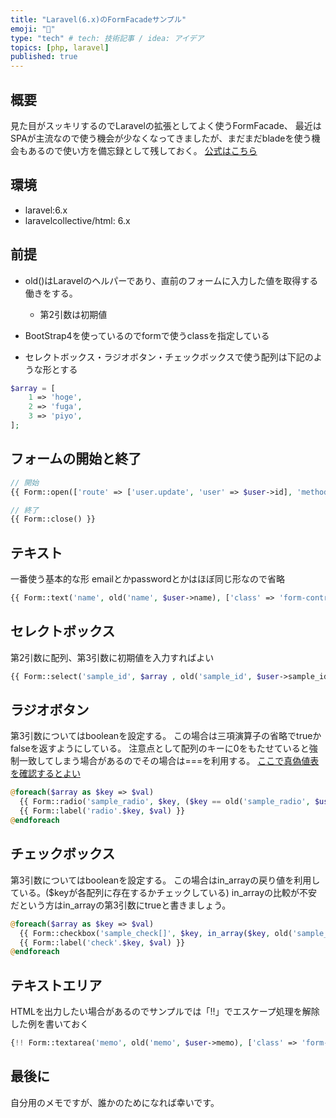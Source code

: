 ```yaml
---
title: "Laravel(6.x)のFormFacadeサンプル"
emoji: "🦀"
type: "tech" # tech: 技術記事 / idea: アイデア
topics: [php, laravel]
published: true
---
```


## 概要
見た目がスッキリするのでLaravelの拡張としてよく使うFormFacade、
最近はSPAが主流なので使う機会が少なくなってきましたが、まだまだbladeを使う機会もあるので使い方を備忘録として残しておく。
[公式はこちら](https://laravelcollective.com/docs/6.x/html)

## 環境
- laravel:6.x
- laravelcollective/html: 6.x

## 前提
- old()はLaravelのヘルパーであり、直前のフォームに入力した値を取得する働きをする。
    + 第2引数は初期値
- BootStrap4を使っているのでformで使うclassを指定している

- セレクトボックス・ラジオボタン・チェックボックスで使う配列は下記のような形とする

```php
$array = [
    1 => 'hoge',
    2 => 'fuga',
    3 => 'piyo',
];
```

## フォームの開始と終了
```php
// 開始
{{ Form::open(['route' => ['user.update', 'user' => $user->id], 'method' => 'put']) }}

// 終了
{{ Form::close() }}
```

## テキスト
一番使う基本的な形
emailとかpasswordとかはほぼ同じ形なので省略

```php
{{ Form::text('name', old('name', $user->name), ['class' => 'form-control']) }}
 ```

## セレクトボックス
第2引数に配列、第3引数に初期値を入力すればよい

```php
{{ Form::select('sample_id', $array , old('sample_id', $user->sample_id) , ['class' => 'form-control']) }}
```

## ラジオボタン
第3引数についてはbooleanを設定する。
この場合は三項演算子の省略でtrueかfalseを返すようにしている。
注意点として配列のキーに0をもたせていると強制一致してしまう場合があるのでその場合は===を利用する。
[ここで真偽値表を確認するとよい](https://www.php.net/manual/ja/types.comparisons.php)

```php
@foreach($array as $key => $val)
  {{ Form::radio('sample_radio', $key, ($key == old('sample_radio', $user->sample_radio)), ['id' => 'radio'.$key]) }}
  {{ Form::label('radio'.$key, $val) }}
@endforeach
```

## チェックボックス
第3引数についてはbooleanを設定する。
この場合はin_arrayの戻り値を利用している。($keyが各配列に存在するかチェックしている)
in_arrayの比較が不安だという方はin_arrayの第3引数にtrueと書きましょう。

```php
@foreach($array as $key => $val)
  {{ Form::checkbox('sample_check[]', $key, in_array($key, old('sample_check', $user->sample_check)), ['id' => 'check'.$key]) }}
  {{ Form::label('check'.$key, $val) }}
@endforeach
```

## テキストエリア
HTMLを出力したい場合があるのでサンプルでは「!!」でエスケープ処理を解除した例を書いておく

```php
{!! Form::textarea('memo', old('memo', $user->memo), ['class' => 'form-control']) !!}
```

## 最後に
自分用のメモですが、誰かのためになれば幸いです。
